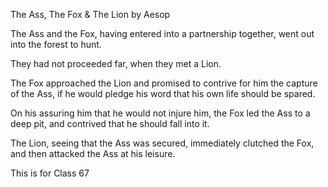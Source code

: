 The Ass, The Fox & The Lion by Aesop

The Ass and the Fox, having entered into a partnership together, went out into the forest to hunt.

They had not proceeded far, when they met a Lion.

The Fox approached the Lion and promised to contrive for him the capture of the Ass, if he would pledge his word that his own life should be spared.

On his assuring him that he would not injure him, the Fox led the Ass to a deep pit, and contrived that he should fall into it.

The Lion, seeing that the Ass was secured, immediately clutched the Fox, and then attacked the Ass at his leisure.

This is for Class 67